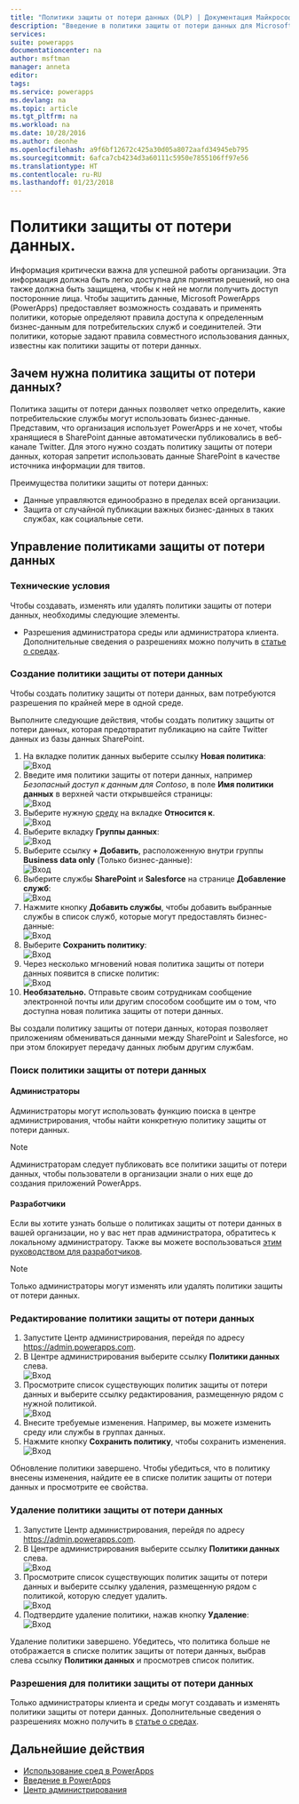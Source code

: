 ```yaml
---
title: "Политики защиты от потери данных (DLP) | Документация Майкрософт"
description: "Введение в политики защиты от потери данных для Microsoft PowerApps."
services: 
suite: powerapps
documentationcenter: na
author: msftman
manager: anneta
editor: 
tags: 
ms.service: powerapps
ms.devlang: na
ms.topic: article
ms.tgt_pltfrm: na
ms.workload: na
ms.date: 10/28/2016
ms.author: deonhe
ms.openlocfilehash: a9f6bf12672c425a30d05a8072aafd34945eb795
ms.sourcegitcommit: 6afca7cb4234d3a60111c5950e7855106ff97e56
ms.translationtype: HT
ms.contentlocale: ru-RU
ms.lasthandoff: 01/23/2018
---
```

# <a name="data-loss-prevention-dlp-policies"></a>Политики защиты от потери данных.

Информация критически важна для успешной работы организации. Эта информация должна быть легко доступна для принятия решений, но она также должна быть защищена, чтобы к ней не могли получить доступ посторонние лица. Чтобы защитить данные, Microsoft PowerApps (PowerApps) предоставляет возможность создавать и применять политики, которые определяют правила доступа к определенным бизнес-данным для потребительских служб и соединителей. Эти политики, которые задают правила совместного использования данных, известны как политики защиты от потери данных.  

## <a name="why-create-a-dlp-policy"></a>Зачем нужна политика защиты от потери данных?
Политика защиты от потери данных позволяет четко определить, какие потребительские службы могут использовать бизнес-данные. Представим, что организация использует PowerApps и не хочет, чтобы хранящиеся в SharePoint данные автоматически публиковались в веб-канале Twitter. Для этого нужно создать политику защиты от потери данных, которая запретит использовать данные SharePoint в качестве источника информации для твитов.

Преимущества политики защиты от потери данных:
* Данные управляются единообразно в пределах всей организации.  
* Защита от случайной публикации важных бизнес-данных в таких службах, как социальные сети.   

## <a name="managing-dlp-policies"></a>Управление политиками защиты от потери данных
### <a name="prerequisites"></a>Технические условия
Чтобы создавать, изменять или удалять политики защиты от потери данных, необходимы следующие элементы.

* Разрешения администратора среды или администратора клиента. Дополнительные сведения о разрешениях можно получить в [статье о средах](environments-administration.md).

### <a name="create-a-dlp-policy"></a>Создание политики защиты от потери данных
Чтобы создать политику защиты от потери данных, вам потребуются разрешения по крайней мере в одной среде.  

Выполните следующие действия, чтобы создать политику защиты от потери данных, которая предотвратит публикацию на сайте Twitter данных из базы данных SharePoint.  

1. На вкладке политик данных выберите ссылку **Новая политика**:  
   ![Вход](./media/prevent-data-loss/create-policy-1.png)    
2. Введите имя политики защиты от потери данных, например *Безопасный доступ к данным для Contoso*, в поле **Имя политики данных** в верхней части открывшейся страницы:   
   ![Вход](./media/prevent-data-loss/create-policy-2.png)  
3. Выберите нужную [среду](environments-administration.md) на вкладке **Относится к**.  
   ![Вход](./media/prevent-data-loss/create-policy-3.png)  
4. Выберите вкладку **Группы данных**:  
   ![Вход](./media/prevent-data-loss/create-policy-4.png)  
5. Выберите ссылку **+ Добавить**, расположенную внутри группы **Business data only** (Только бизнес-данные):    
   ![Вход](./media/prevent-data-loss/create-policy-5.png)  
6. Выберите службы **SharePoint** и **Salesforce** на странице **Добавление служб**:  
   ![Вход](./media/prevent-data-loss/create-policy-6.png)  
7. Нажмите кнопку **Добавить службы**, чтобы добавить выбранные службы в список служб, которые могут предоставлять бизнес-данные:    
   ![Вход](./media/prevent-data-loss/create-policy-7.png)  
8. Выберите **Сохранить политику**:  
   ![Вход](./media/prevent-data-loss/create-policy-8.png)  
9. Через несколько мгновений новая политика защиты от потери данных появится в списке политик:  
   ![Вход](./media/prevent-data-loss/create-policy-9.png)  
10. **Необязательно.** Отправьте своим сотрудникам сообщение электронной почты или другим способом сообщите им о том, что доступна новая политика защиты от потери данных.

Вы создали политику защиты от потери данных, которая позволяет приложениям обмениваться данными между SharePoint и Salesforce, но при этом блокирует передачу данных любым другим службам.  

### <a name="find-a-dlp-policy"></a>Поиск политики защиты от потери данных
#### <a name="admins"></a>Администраторы
Администраторы могут использовать функцию поиска в центре администрирования, чтобы найти конкретную политику защиты от потери данных.  

> [!NOTE]
> Администраторам следует публиковать все политики защиты от потери данных, чтобы пользователи в организации знали о них еще до создания приложений PowerApps.

#### <a name="makers"></a>Разработчики
Если вы хотите узнать больше о политиках защиты от потери данных в вашей организации, но у вас нет прав администратора, обратитесь к локальному администратору. Также вы можете воспользоваться [этим руководством для разработчиков](environments-overview.md).  

> [!NOTE]
> Только администраторы могут изменять или удалять политики защиты от потери данных.  

### <a name="edit-a-dlp-policy"></a>Редактирование политики защиты от потери данных
1. Запустите Центр администрирования, перейдя по адресу https://admin.powerapps.com.   
2. В Центре администрирования выберите ссылку **Политики данных** слева.  
   ![Вход](./media/prevent-data-loss/2.png)  
3. Просмотрите список существующих политик защиты от потери данных и выберите ссылку редактирования, размещенную рядом с нужной политикой.  
   ![Вход](./media/prevent-data-loss/3.png)  
4. Внесите требуемые изменения. Например, вы можете изменить среду или службы в группах данных.  
5. Нажмите кнопку **Сохранить политику**, чтобы сохранить изменения.  
   ![Вход](./media/prevent-data-loss/create-policy-8.png)  

Обновление политики завершено. Чтобы убедиться, что в политику внесены изменения, найдите ее в списке политик защиты от потери данных и просмотрите ее свойства.   

### <a name="delete-a-dlp-policy"></a>Удаление политики защиты от потери данных
1. Запустите Центр администрирования, перейдя по адресу https://admin.powerapps.com.    
2. В Центре администрирования выберите ссылку **Политики данных** слева.  
   ![Вход](./media/prevent-data-loss/2.png)  
3. Просмотрите список существующих политик защиты от потери данных и выберите ссылку удаления, размещенную рядом с политикой, которую следует удалить.  
   ![Вход](./media/prevent-data-loss/3-delete.png)  
4. Подтвердите удаление политики, нажав кнопку **Удаление**:  
   ![Вход](./media/prevent-data-loss/4.png)  

Удаление политики завершено. Убедитесь, что политика больше не отображается в списке политик защиты от потери данных, выбрав слева ссылку **Политики данных** и просмотрев список политик.   

### <a name="dlp-policy-permissions"></a>Разрешения для политики защиты от потери данных
Только администраторы клиента и среды могут создавать и изменять политики защиты от потери данных. Дополнительные сведения о разрешениях можно получить в [статье о средах](environments-administration.md).  

## <a name="next-steps"></a>Дальнейшие действия
* [Использование сред в PowerApps](environments-administration.md)  
* [Введение в PowerApps](getting-started.md)  
* [Центр администрирования](introduction-to-the-admin-center.md)  

